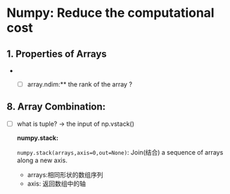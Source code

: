 # Numpy: Reduce the computational cost

## 1. Properties of Arrays

- - [ ] array.ndim:** the rank of the array ?   

    



## 8. Array Combination:



- [ ] what is tuple? -> the input of np.vstack()

  **numpy.stack:**

  `numpy.stack(arrays,axis=0,out=None)`: Join(结合) a sequence of arrays along a new axis. 

  - arrays:相同形状的数组序列
  - axis: 返回数组中的轴